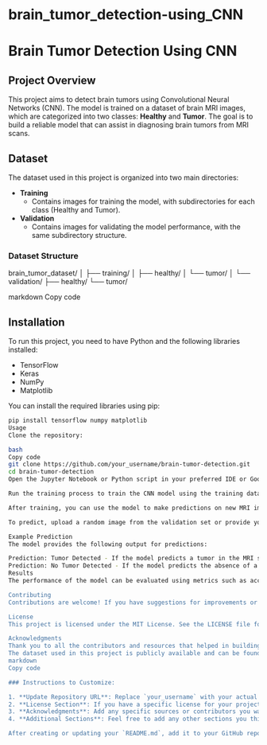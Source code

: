 # brain_tumor_detection-using_CNN
# Brain Tumor Detection Using CNN

## Project Overview

This project aims to detect brain tumors using Convolutional Neural Networks (CNN). The model is trained on a dataset of brain MRI images, which are categorized into two classes: **Healthy** and **Tumor**. The goal is to build a reliable model that can assist in diagnosing brain tumors from MRI scans.

## Dataset

The dataset used in this project is organized into two main directories:

- **Training**
  - Contains images for training the model, with subdirectories for each class (Healthy and Tumor).
- **Validation**
  - Contains images for validating the model performance, with the same subdirectory structure.

### Dataset Structure

brain_tumor_dataset/ │ ├── training/ │ ├── healthy/ │ └── tumor/ │ └── validation/ ├── healthy/ └── tumor/

markdown
Copy code

## Installation

To run this project, you need to have Python and the following libraries installed:

- TensorFlow
- Keras
- NumPy
- Matplotlib

You can install the required libraries using pip:

```bash
pip install tensorflow numpy matplotlib
Usage
Clone the repository:

bash
Copy code
git clone https://github.com/your_username/brain-tumor-detection.git
cd brain-tumor-detection
Open the Jupyter Notebook or Python script in your preferred IDE or Google Colab.

Run the training process to train the CNN model using the training dataset.

After training, you can use the model to make predictions on new MRI images.

To predict, upload a random image from the validation set or provide your own image. The model will classify it as either Tumor Detected or No Tumor Detected.

Example Prediction
The model provides the following output for predictions:

Prediction: Tumor Detected - If the model predicts a tumor in the MRI scan.
Prediction: No Tumor Detected - If the model predicts the absence of a tumor.
Results
The performance of the model can be evaluated using metrics such as accuracy, loss, and confusion matrix. You can visualize the training history to analyze the model's performance over epochs.

Contributing
Contributions are welcome! If you have suggestions for improvements or features, feel free to create a pull request or open an issue.

License
This project is licensed under the MIT License. See the LICENSE file for more details.

Acknowledgments
Thank you to all the contributors and resources that helped in building this project.
The dataset used in this project is publicly available and can be found at [source link if applicable].
markdown
Copy code

### Instructions to Customize:

1. **Update Repository URL**: Replace `your_username` with your actual GitHub username in the repository cloning instructions.
2. **License Section**: If you have a specific license for your project, specify it in the License section or create a `LICENSE` file.
3. **Acknowledgments**: Add any specific sources or contributors you want to acknowledge.
4. **Additional Sections**: Feel free to add any other sections you think are necessary, such as **Future Work** or **Known Issues**.

After creating or updating your `README.md`, add it to your GitHub repository by following the
